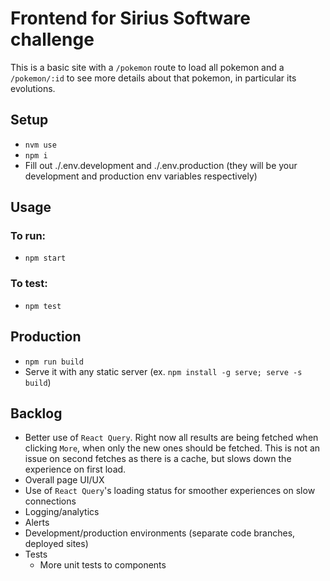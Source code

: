 # Frontend for Sirius Software challenge

This is a basic site with a `/pokemon` route to load all pokemon and a `/pokemon/:id` to see more details about that pokemon, in particular its evolutions.

## Setup

- `nvm use`
- `npm i`
- Fill out ./.env.development and ./.env.production (they will be your development and production env variables respectively)

## Usage

### To run:

- `npm start`

### To test:

- `npm test`

## Production

- `npm run build`
- Serve it with any static server (ex. `npm install -g serve; serve -s build`)

## Backlog

- Better use of `React Query`. Right now all results are being fetched when clicking `More`, when only the new ones should be fetched. This is not an issue on second fetches as there is a cache, but slows down the experience on first load.
- Overall page UI/UX
- Use of `React Query`'s loading status for smoother experiences on slow connections
- Logging/analytics
- Alerts
- Development/production environments (separate code branches, deployed sites)
- Tests
  - More unit tests to components
